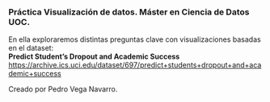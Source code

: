 ### Práctica Visualización de datos. Máster en Ciencia de Datos UOC.

En ella exploraremos distintas preguntas clave con visualizaciones basadas en el dataset:\
**Predict Student’s Dropout and Academic Success**\
https://archive.ics.uci.edu/dataset/697/predict+students+dropout+and+academic+success


Creado por Pedro Vega Navarro.
